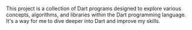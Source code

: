 This project is a collection of Dart programs designed to explore various concepts, algorithms, and libraries within the Dart programming language. It's a way for me to dive deeper into Dart and improve my skills.
